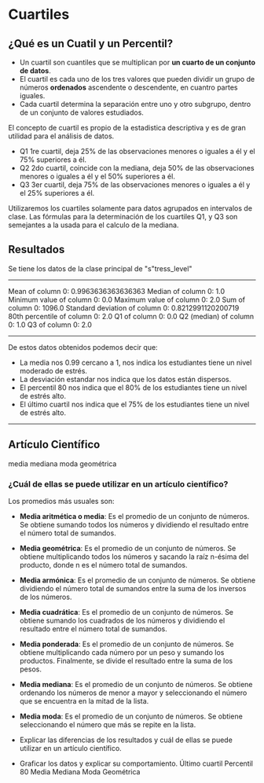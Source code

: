 # Cuartiles

## ¿Qué es un Cuatil y un Percentil?

- Un cuartil son cuantiles que se multiplican por **un cuarto de un conjunto de datos**.
- El cuartil es cada uno de los tres valores que pueden dividir un grupo de números **ordenados** ascendente o descendente, en cuantro partes iguales.
- Cada cuartil determina la separación entre uno y otro subgrupo, dentro de un conjunto de valores estudiados.

El concepto de cuartil es propio de la estadistica descriptiva y es de gran utilidad para el análisis de datos.

- Q1 1re cuartil, deja 25% de las observaciones menores o iguales a él y el 75% superiores a él.
- Q2 2do cuartil, coincide con la mediana, deja 50% de las observaciones menores o iguales a él y el 50% superiores a él.
- Q3 3er cuartil, deja 75% de las observaciones menores o iguales a él y el 25% superiores a él.

Utilizaremos los cuartiles solamente para datos agrupados en intervalos de clase. Las fórmulas para la determinación de los cuartiles Q1, y Q3 son semejantes a la usada para el calculo de la mediana.

## Resultados

Se tiene los datos de la clase principal de "s"tress_level"

---

Mean of column 0: 0.9963636363636363
Median of column 0: 1.0
Minimum value of column 0: 0.0
Maximum value of column 0: 2.0
Sum of column 0: 1096.0
Standard deviation of column 0: 0.8212991120200719
80th percentile of column 0: 2.0
Q1 of column 0: 0.0
Q2 (median) of column 0: 1.0
Q3 of column 0: 2.0

---

De estos datos obtenidos podemos decir que:

- La media nos 0.99 cercano a 1, nos indica los estudiantes tiene un nivel moderado de estrés.
- La desviación estandar nos indica que los datos están dispersos.
- El percentil 80 nos indica que el 80% de los estudiantes tiene un nivel de estrés alto.
- El último cuartil nos indica que el 75% de los estudiantes tiene un nivel de estrés alto.

---

## Artículo Científico

media
mediana
moda
geométrica

### ¿Cuál de ellas se puede utilizar en un artículo científico?

Los promedios más usuales son:

- **Media aritmética o media**: Es el promedio de un conjunto de números. Se obtiene sumando todos los números y dividiendo el resultado entre el número total de sumandos.
- **Media geométrica**: Es el promedio de un conjunto de números. Se obtiene multiplicando todos los números y sacando la raíz n-ésima del producto, donde n es el número total de sumandos.
- **Media armónica**: Es el promedio de un conjunto de números. Se obtiene dividiendo el número total de sumandos entre la suma de los inversos de los números.
- **Media cuadrática**: Es el promedio de un conjunto de números. Se obtiene sumando los cuadrados de los números y dividiendo el resultado entre el número total de sumandos.
- **Media ponderada**: Es el promedio de un conjunto de números. Se obtiene multiplicando cada número por un peso y sumando los productos. Finalmente, se divide el resultado entre la suma de los pesos.
- **Media mediana**: Es el promedio de un conjunto de números. Se obtiene ordenando los números de menor a mayor y seleccionando el número que se encuentra en la mitad de la lista.
- **Media moda**: Es el promedio de un conjunto de números. Se obtiene seleccionando el número que más se repite en la lista.

- Explicar las diferencias de los resultados y cuál de ellas se puede utilizar en un artículo científico.
- Graficar los datos y explicar su comportamiento.
Último cuartil
Percentil 80
Media
Mediana
Moda
Geométrica
